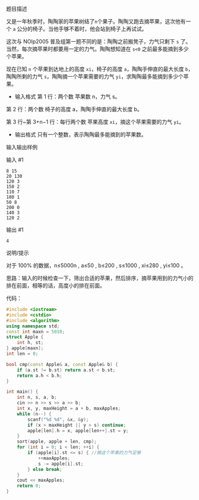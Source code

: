  
题目描述

又是一年秋季时，陶陶家的苹果树结了`n`个果子。陶陶又跑去摘苹果，这次他有一个 `a` 公分的椅子。当他手够不着时，他会站到椅子上再试试。

这次与 NOIp2005 普及组第一题不同的是：陶陶之前搬凳子，力气只剩下 `s` 了。当然，每次摘苹果时都要用一定的力气。陶陶想知道在 `s<0` 之前最多能摘到多少个苹果。

现在已知 `n` 个苹果到达地上的高度 `xi`，椅子的高度 `a`，陶陶手伸直的最大长度 `b`，陶陶所剩的力气 `s`，陶陶摘一个苹果需要的力气 `yi​`，求陶陶最多能摘到多少个苹果。
- 输入格式
第 1 行：两个数 苹果数 n，力气 s。

第 2 行：两个数 椅子的高度 a，陶陶手伸直的最大长度 b。

第 3 行~第 3+n−1 行：每行两个数 苹果高度 `xi`​，摘这个苹果需要的力气 `yi`​。

- 输出格式
只有一个整数，表示陶陶最多能摘到的苹果数。

输入输出样例

输入 #1
```
8 15
20 130
120 3
150 2
110 7
180 1
50 8
200 0
140 3
120 2
```
输出 #1
```
4
```
说明/提示

对于 100% 的数据，n≤5000n , a≤50 , b≤200 , s≤1000  , xi≤280 , yi≤100 。

思路：输入的时候检查一下，筛出合适的苹果，然后排序，摘苹果用到的力气小的排在前面，相等的话，高度小的排在前面。

代码：
```cpp
#include <iostream>
#include <cstdio>
#include <algorithm>
using namespace std;
const int maxn = 5010;
struct Apple {
	int h, st;
} apple[maxn];
int len = 0;

bool cmp(const Apple& a, const Apple& b) {
	if (a.st != b.st) return a.st < b.st;
	return a.h < b.h;
}

int main() {
	int n, s, a, b;
	cin >> n >> s >> a >> b;
	int x, y, maxHeight = a + b, maxApples;
	while (n--) {
		scanf("%d %d", &x, &y);
		if (x > maxHeight || y > s) continue;
		apple[len].h = x, apple[len++].st = y;
	}
	sort(apple, apple + len, cmp); 
	for (int i = 0; i < len; ++i) {
		if (apple[i].st <= s) { //摘这个苹果的力气足够 
			++maxApples;
			s -= apple[i].st;
		} else break;
	}
	cout << maxApples;
	return 0;	
}
```
